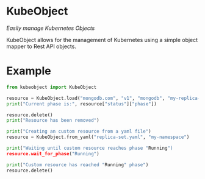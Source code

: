 # KubeObject

_Easily manage Kubernetes Objects_

KubeObject allows for the management of Kubernetes using a simple object mapper to Rest API objects.

# Example

``` python
from kubeobject import KubeObject

resource = KubeObject.load("mongodb.com", "v1", "mongodb", "my-replica-set", "my-namespace")
print("Current phase is:", resource["status"]["phase"])

resource.delete()
print("Resource has been removed")

print("Creating an custom resource from a yaml file")
resource = KubeObject.from_yaml("replica-set.yaml", "my-namespace")

print("Waiting until custom resource reaches phase "Running")
resource.wait_for_phase("Running")

print("Custom resource has reached "Running" phase")
resource.delete()
```
